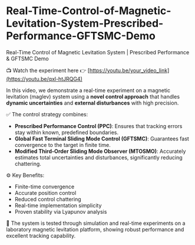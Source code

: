 # Real-Time-Control-of-Magnetic-Levitation-System-Prescribed-Performance-GFTSMC-Demo
Real-Time Control of Magnetic Levitation System | Prescribed Performance &amp; GFTSMC Demo

📺 Watch the experiment here 👉 [https://youtu.be/your_video_link](https://youtu.be/qxl-htJRQG4)

In this video, we demonstrate a real-time experiment on a magnetic levitation (maglev) system using a **novel control approach** that handles **dynamic uncertainties** and **external disturbances** with high precision.

✅ The control strategy combines:
- **Prescribed Performance Control (PPC)**: Ensures that tracking errors stay within known, predefined boundaries.
- **Global Fast Terminal Sliding Mode Control (GFTSMC)**: Guarantees fast convergence to the target in finite time.
- **Modified Third-Order Sliding Mode Observer (MTOSMO)**: Accurately estimates total uncertainties and disturbances, significantly reducing chattering.

⚙️ Key Benefits:
- Finite-time convergence  
- Accurate position control  
- Reduced control chattering  
- Real-time implementation simplicity  
- Proven stability via Lyapunov analysis  

🧪 The system is tested through simulation and real-time experiments on a laboratory magnetic levitation platform, showing robust performance and excellent tracking capability.
